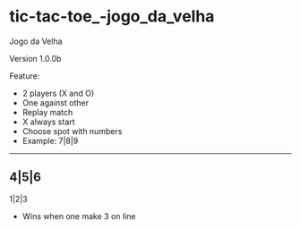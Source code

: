 # tic-tac-toe_-jogo_da_velha
 Jogo da Velha

Version 1.0.0b

Feature:
- 2 players (X and O)
- One against other
- Replay match
- X always start
- Choose spot with numbers
- Example:
  7|8|9
 -------
  4|5|6
 -------
  1|2|3
- Wins when one make 3 on line